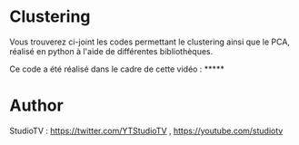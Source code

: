 # Clustering

Vous trouverez ci-joint les codes permettant le clustering ainsi que le PCA, réalisé en python à l'aide de différentes bibliothèques.

Ce code a été réalisé dans le cadre de cette vidéo : *****

# Author

StudioTV : https://twitter.com/YTStudioTV , https://youtube.com/studiotv
